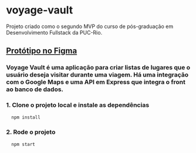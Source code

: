 # voyage-vault

Projeto criado como o segundo MVP do curso de pós-graduação em Desenvolvimento Fullstack da PUC-Rio. 

[**Protótipo no Figma**](https://www.figma.com/file/WImZOj7pBbJpQOIqsUzGnm/Voyage-Vault?type=design&node-id=0%3A1&mode=design&t=o1GSEWqBYw797TaJ-1)
--

### Voyage Vault é uma aplicação para criar listas de lugares que o usuário deseja visitar durante uma viagem. Há uma integração com o Google Maps e uma API em Express que integra o front ao banco de dados. 

### 1. Clone o projeto local e instale as dependências

```bash
  npm install
```

### 2. Rode o projeto

```bash
  npm start
```
